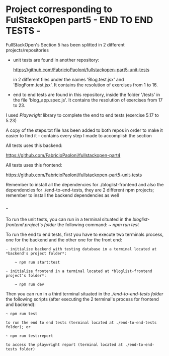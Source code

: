 # Project corresponding to FulStackOpen part5 - END TO END TESTS -

FullStackOpen's Section 5 has been splitted in 2 different projects/repositories

- unit tests are found in another repository:
    
    https://github.com/FabricioPaoloni/fullstackopen-part5-unit-tests
    
    in 2 different files under the names 'Blog.test.jsx' and 'BlogForm.test.jsx'. It contains the resolution of exercises from 1 to 16.

- end to end tests are found in this repository, inside the folder '/tests' in the file 'blog_app.spec.js'. It contains the resolution of exercises from 17 to 23.

I used *Playwright* library to complete the end to end tests (exercise 5.17 to 5.23)

A copy of the steps.txt file has been added to both repos in order to make it easier to find it - contains every step I made to accomplish the section

All tests uses this backend: 

https://github.com/FabricioPaoloni/fullstackopen-part4

All tests uses this frontend: 

https://github.com/FabricioPaoloni/fullstackopen-part5-unit-tests

Remember to install all the dependencies for ./bloglist-frontend and also the dependencies for ./end-to-end-tests, they are 2 different npm projects; remember to install the backend dependencies as well
 
### -

To run the unit tests, you can run in a terminal situated in the *bloglist-frontend project's folder* the following command:
    ~ *npm run test*

To run the end to end tests, first you have to execute two terminals process, one for the backend and the other one for the front end:   

    - initialize backend with testing database in a terminal located at *backend's project folder*:

        ~ npm run start:test

    - initialize frontend in a terminal located at *bloglist-frontend project's folder*:

        ~ npm run dev

Then you can run in a third terminal situated in the *./end-to-end-tests folder* the following scripts (after executing the 2 terminal's process for frontend and backend):

    ~ npm run test
    
    to run the end to end tests (terminal located at ./end-to-end-tests folder); or

    ~ npm run test:report
    
    to access the playwright report (terminal located at ./end-to-end-tests folder)


